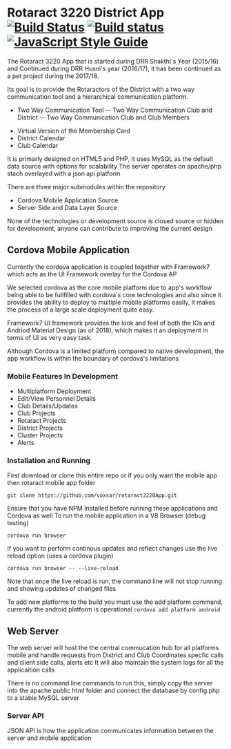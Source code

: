 # Rotaract 3220 District App [![Build Status](https://travis-ci.org/voxsar/rotaract3220App.svg?branch=master)](https://travis-ci.org/voxsar/rotaract3220App) [![Build status](https://ci.appveyor.com/api/projects/status/vd9l33wsu5beixxs/branch/master?svg=true)](https://ci.appveyor.com/project/voxsar/rotaract3220app/branch/master) [![JavaScript Style Guide](https://img.shields.io/badge/code_style-standard-brightgreen.svg)](https://standardjs.com)

The Rotaract 3220 App that is started during DRR Shakthi's Year (2015/16) and Continued during DRR Husni's year (2016/17), it has been continued as a pet project during the 2017/18.

Its goal is to provide the Rotaractors of the District with a two way communication tool and a hierarchical communication platform.
* Two Way Communication Tool
-- Two Way Communication Club and District
-- Two Way Communication Club and Club Members
- Virtual Version of the Membership Card
- District Calendar
- Club Calendar

It is primarly designed on HTML5 and PHP, It uses MySQL as the default data source with options for scalability
The server operates on apache/php stach overlayed with a json api platform

There are three major submodules within the repository
- Cordova Mobile Application Source
- Server Side and Data Layer Source

None of the technologies or development source is closed source or hidden for development, anyone can contribute to improving the current design

## Cordova Mobile Application

Currently the cordova application is coupled together with Framework7 which acts as the UI Framework overlay for the Cordova AP
 
We selected cordova as the core mobile platform due to app's workflow being able to be fullfilled with cordova's core technologies and also since it provides the ability to deploy to multiple mobile platforms easily, it makes the process of a large scale deployment quite easy.
 
Framework7 UI framework provides the look and feel of both the IOs and Andriod Material Design (as of 2018), which makes it an deployment in terms of UI as very easy task.
 
 Although Cordova is a limited platform compared to native development, the app workflow is within the boundary of cordova's limitations
 
 ### Mobile Features In Development
 - Multiplatform Deployment
 - Edit/View Personnel Details
 - Club Details/Updates
 - Club Projects
 - Rotaract Projects
 - District Projects
 - Cluster Projects
 - Alerts
 
 ### Installation and Running
 
 First download or clone this entire repo or if you only want the mobile app then rotaract mobile app folder
 
 `
 git clone https://github.com/voxsar/rotaract3220App.git
 `
 
 Ensure that you have NPM Installed before running these applications and Cordova as well
 To run the mobile application in a V8 Browser (debug testing)
 
 `
 cordova run browser
 `
 
 If you want to perform continous updates and reflect changes use the live reload option (uses a cordova plugin)
 
 `
 cordova run browser -- --live-reload
 `
 
 Note that once the live reload is run, the command line will not stop running and showing updates of changed files
 
 To add new platforms to the build you must use the add platform command, currently the android platform is operational
 `
 cordova add platform android
 `
 
 ## Web Server
 The web server will host the the central commucation hub for all platforms mobile and handle requests from District and Club Coordinates specfic calls and client side calls, alerts etc
 It will also maintain the system logs for all the applicaition calls
 
 There is no command line commands to run this, simply copy the server into the apache public html folder and connect the database by config.php to a stable MySQL server
 
 ### Server API
JSON API is how the application communicates information between the server and mobile application
